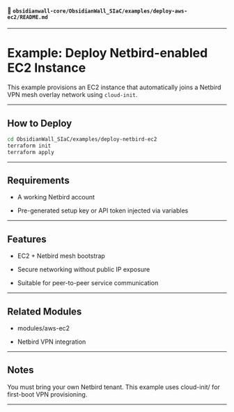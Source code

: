 
#### 📁 `obsidianwall-core/ObsidianWall_SIaC/examples/deploy-aws-ec2/README.md`


---
# Example: Deploy Netbird-enabled EC2 Instance

This example provisions an EC2 instance that automatically joins a Netbird VPN mesh overlay network using `cloud-init`.

---
## How to Deploy

```bash
cd ObsidianWall_SIaC/examples/deploy-netbird-ec2
terraform init
terraform apply
```
---

## Requirements
 - A working Netbird account

 - Pre-generated setup key or API token injected via variables

---

## Features
 - EC2 + Netbird mesh bootstrap

 - Secure networking without public IP exposure

 - Suitable for peer-to-peer service communication

---

## Related Modules
 - modules/aws-ec2

 - Netbird VPN integration

---
## Notes
You must bring your own Netbird tenant. This example uses cloud-init/ for first-boot VPN provisioning.

---
